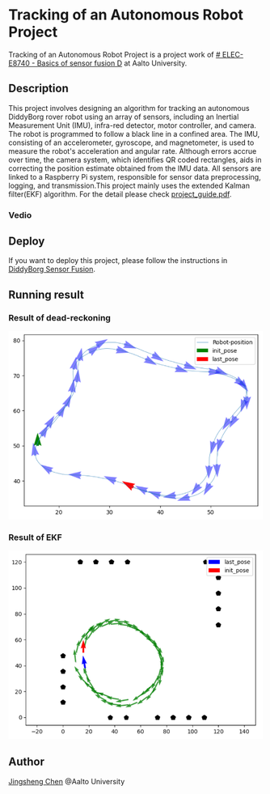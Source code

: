 # Tracking of an Autonomous Robot Project

Tracking of an Autonomous Robot Project is a project work of [# ELEC-E8740 - Basics of sensor fusion D](https://mycourses.aalto.fi/course/search.php?search=ELEC-E8740) at Aalto University.

## Description
This project involves designing an algorithm for tracking an autonomous DiddyBorg rover robot using an array of sensors, including an Inertial Measurement Unit (IMU), infra-red detector, motor controller, and camera. The robot is programmed to follow a black line in a confined area. The IMU, consisting of an accelerometer, gyroscope, and magnetometer, is used to measure the robot's acceleration and angular rate. Although errors accrue over time, the camera system, which identifies QR coded rectangles, aids in correcting the position estimate obtained from the IMU data. All sensors are linked to a Raspberry Pi system, responsible for sensor data preprocessing, logging, and transmission.This project mainly uses the extended Kalman filter(EKF) algorithm.
For the detail please check [project_guide.pdf](./project_guide.pdf).

### Vedio

## Deploy
If you want to deploy this project, please follow the instructions in [DiddyBorg Sensor Fusion](./DiddyBorg_Sensor_Fusion-master/DiddyBorg_Sensor_Fusion-master/README.md).

## Running result
### Result of dead-reckoning
![Result of dead-reckoning](./images/Result_of_dead-reckoning.png)
### Result of EKF
![Result of EKF](./images/Result_of_EKF.png)



## Author

[Jingsheng Chen](mailto:chjingsheng@gmail.com)  @Aalto University


